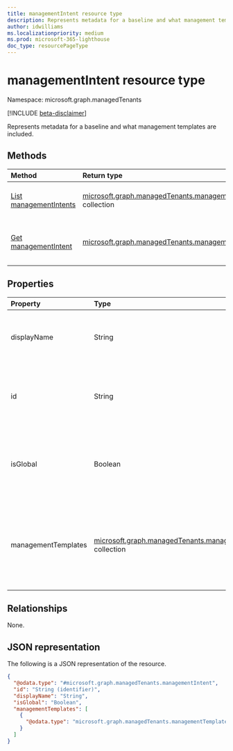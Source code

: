 ```yaml
---
title: managementIntent resource type
description: Represents metadata for a baseline and what management templates are included.
author: idwilliams
ms.localizationpriority: medium
ms.prod: microsoft-365-lighthouse
doc_type: resourcePageType
---
```


# managementIntent resource type

Namespace: microsoft.graph.managedTenants

[!INCLUDE [beta-disclaimer](../../includes/beta-disclaimer.md)]

Represents metadata for a baseline and what management templates are included.

## Methods

| Method                                                                                  | Return type                                                                                                   | Description                                                                                                            |
| :-------------------------------------------------------------------------------------- | :------------------------------------------------------------------------------------------------------------ | :--------------------------------------------------------------------------------------------------------------------- |
| [List managementIntents](../api/managedtenants-managedtenant-list-managementintents.md) | [microsoft.graph.managedTenants.managementIntent](../resources/managedtenants-managementintent.md) collection | Get a list of the [managementIntent](../resources/managedtenants-managementintent.md) objects and their properties.    |
| [Get managementIntent](../api/managedtenants-managementintent-get.md)                   | [microsoft.graph.managedTenants.managementIntent](../resources/managedtenants-managementintent.md)            | Read the properties and relationships of a [managementIntent](../resources/managedtenants-managementintent.md) object. |

## Properties

| Property            | Type                                                                                                                                      | Description                                                                                        |
| :------------------ | :---------------------------------------------------------------------------------------------------------------------------------------- | :------------------------------------------------------------------------------------------------- |
| displayName         | String                                                                                                                                    | The display name for the management intent. Optional. Read-only.                                   |
| id                  | String                                                                                                                                    | The unique identifier for the management intent. Required. Read-only.                              |
| isGlobal            | Boolean                                                                                                                                   | A flag indicating whether the management intent is global. Required. Read-only.                    |
| managementTemplates | [microsoft.graph.managedTenants.managementTemplateDetailedInfo](../resources/managedtenants-managementtemplatedetailedinfo.md) collection | The collection of management templates associated with the management intent. Optional. Read-only. |

## Relationships

None.

## JSON representation

The following is a JSON representation of the resource.

<!-- {
  "blockType": "resource",
  "keyProperty": "id",
  "@odata.type": "microsoft.graph.managedTenants.managementIntent",
  "baseType": "microsoft.graph.entity",
  "openType": false
}
-->

```json
{
  "@odata.type": "#microsoft.graph.managedTenants.managementIntent",
  "id": "String (identifier)",
  "displayName": "String",
  "isGlobal": "Boolean",
  "managementTemplates": [
    {
      "@odata.type": "microsoft.graph.managedTenants.managementTemplateDetailedInfo"
    }
  ]
}
```
